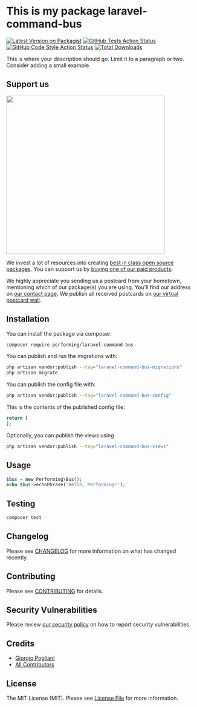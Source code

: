 # This is my package laravel-command-bus

[![Latest Version on Packagist](https://img.shields.io/packagist/v/performing/laravel-command-bus.svg?style=flat-square)](https://packagist.org/packages/performing/laravel-command-bus)
[![GitHub Tests Action Status](https://img.shields.io/github/actions/workflow/status/performing/laravel-command-bus/run-tests.yml?branch=main&label=tests&style=flat-square)](https://github.com/performing/laravel-command-bus/actions?query=workflow%3Arun-tests+branch%3Amain)
[![GitHub Code Style Action Status](https://img.shields.io/github/actions/workflow/status/performing/laravel-command-bus/fix-php-code-style-issues.yml?branch=main&label=code%20style&style=flat-square)](https://github.com/performing/laravel-command-bus/actions?query=workflow%3A"Fix+PHP+code+style+issues"+branch%3Amain)
[![Total Downloads](https://img.shields.io/packagist/dt/performing/laravel-command-bus.svg?style=flat-square)](https://packagist.org/packages/performing/laravel-command-bus)

This is where your description should go. Limit it to a paragraph or two. Consider adding a small example.

## Support us

[<img src="https://github-ads.s3.eu-central-1.amazonaws.com/laravel-command-bus.jpg?t=1" width="419px" />](https://spatie.be/github-ad-click/laravel-command-bus)

We invest a lot of resources into creating [best in class open source packages](https://spatie.be/open-source). You can support us by [buying one of our paid products](https://spatie.be/open-source/support-us).

We highly appreciate you sending us a postcard from your hometown, mentioning which of our package(s) you are using. You'll find our address on [our contact page](https://spatie.be/about-us). We publish all received postcards on [our virtual postcard wall](https://spatie.be/open-source/postcards).

## Installation

You can install the package via composer:

```bash
composer require performing/laravel-command-bus
```

You can publish and run the migrations with:

```bash
php artisan vendor:publish --tag="laravel-command-bus-migrations"
php artisan migrate
```

You can publish the config file with:

```bash
php artisan vendor:publish --tag="laravel-command-bus-config"
```

This is the contents of the published config file:

```php
return [
];
```

Optionally, you can publish the views using

```bash
php artisan vendor:publish --tag="laravel-command-bus-views"
```

## Usage

```php
$bus = new Performing\Bus();
echo $bus->echoPhrase('Hello, Performing!');
```

## Testing

```bash
composer test
```

## Changelog

Please see [CHANGELOG](CHANGELOG.md) for more information on what has changed recently.

## Contributing

Please see [CONTRIBUTING](CONTRIBUTING.md) for details.

## Security Vulnerabilities

Please review [our security policy](../../security/policy) on how to report security vulnerabilities.

## Credits

- [Giorgio Pogliani](https://github.com/performingdigital)
- [All Contributors](../../contributors)

## License

The MIT License (MIT). Please see [License File](LICENSE.md) for more information.
